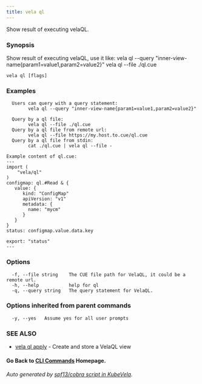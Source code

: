 ```yaml
---
title: vela ql
---
```


Show result of executing velaQL.

### Synopsis

Show result of executing velaQL, use it like:
		vela ql --query "inner-view-name{param1=value1,param2=value2}"
		vela ql --file ./ql.cue

```
vela ql [flags]
```

### Examples

```
  Users can query with a query statement:
		vela ql --query "inner-view-name{param1=value1,param2=value2}"

  Query by a ql file:
		vela ql --file ./ql.cue
  Query by a ql file from remote url:
		vela ql --file https://my.host.to.cue/ql.cue
  Query by a ql file from stdin:
		cat ./ql.cue | vela ql --file -

Example content of ql.cue:
---
import (
	"vela/ql"
)
configmap: ql.#Read & {
   value: {
      kind: "ConfigMap"
      apiVersion: "v1"
      metadata: {
        name: "mycm"
      }
   }
}
status: configmap.value.data.key

export: "status"
---

```

### Options

```
  -f, --file string    The CUE file path for VelaQL, it could be a remote url.
  -h, --help           help for ql
  -q, --query string   The query statement for VelaQL.
```

### Options inherited from parent commands

```
  -y, --yes   Assume yes for all user prompts
```

### SEE ALSO


* [vela ql apply](vela_ql_apply.md)	 - Create and store a VelaQL view

#### Go Back to [CLI Commands](vela.md) Homepage.


###### Auto generated by [spf13/cobra script in KubeVela](https://github.com/kubevela/kubevela/tree/master/hack/docgen).
